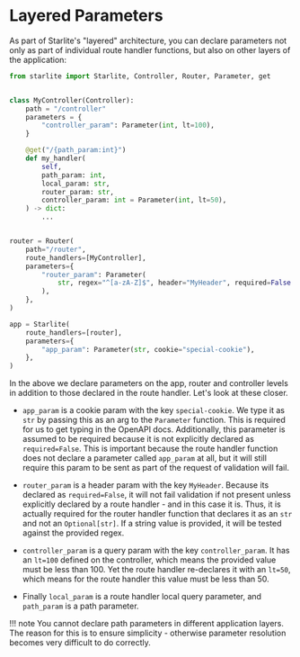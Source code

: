 # Layered Parameters

As part of Starlite's "layered" architecture, you can declare parameters not only as part of individual route handler
functions, but also on other layers of the application:

```python
from starlite import Starlite, Controller, Router, Parameter, get


class MyController(Controller):
    path = "/controller"
    parameters = {
        "controller_param": Parameter(int, lt=100),
    }

    @get("/{path_param:int}")
    def my_handler(
        self,
        path_param: int,
        local_param: str,
        router_param: str,
        controller_param: int = Parameter(int, lt=50),
    ) -> dict:
        ...


router = Router(
    path="/router",
    route_handlers=[MyController],
    parameters={
        "router_param": Parameter(
            str, regex="^[a-zA-Z]$", header="MyHeader", required=False
        ),
    },
)

app = Starlite(
    route_handlers=[router],
    parameters={
        "app_param": Parameter(str, cookie="special-cookie"),
    },
)
```

In the above we declare parameters on the app, router and controller levels in addition to those declared in the route
handler. Let's look at these closer.

- `app_param` is a cookie param with the key `special-cookie`. We type it as `str` by passing this as an arg to
  the `Parameter` function. This is required for us to get typing in the OpenAPI docs. Additionally, this parameter is
  assumed to be required because it is not explicitly declared as `required=False`. This is important because the route
  handler function does not declare a parameter called `app_param` at all, but it will still require this param to be
  sent
  as part of the request of validation will fail.

- `router_param` is a header param with the key `MyHeader`. Because its declared as `required=False`, it will not fail
  validation if not present unless explicitly declared by a route handler - and in this case it is. Thus, it is actually
  required for the router handler function that declares it as an `str` and not an `Optional[str]`. If a string value is
  provided, it will be tested against the provided regex.

- `controller_param` is a query param with the key `controller_param`. It has an `lt=100` defined on the controller,
  which
  means the provided value must be less than 100. Yet the route handler re-declares it with an `lt=50`, which means for
  the route handler this value must be less than 50.

- Finally `local_param` is a route handler local query parameter, and `path_param` is a path parameter.

!!! note
    You cannot declare path parameters in different application layers. The reason for this is to ensure
    simplicity - otherwise parameter resolution becomes very difficult to do correctly.

